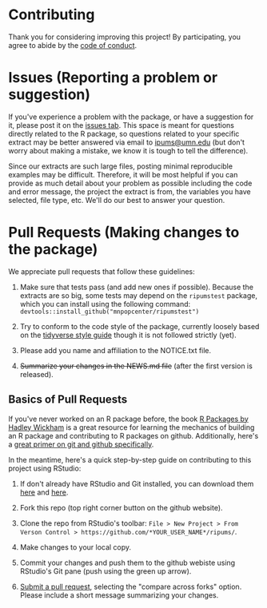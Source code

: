 # Contributing
Thank you for considering improving this project! By participating, you
agree to abide by the [code of conduct](https://github.com/mnpopcenter/ripums/blob/master/CONDUCT.md).

# Issues (Reporting a problem or suggestion)
If you've experience a problem with the package, or have a suggestion for it, 
please post it on the [issues tab](https://github.com/mnpopcenter/ripums/issues).
This space is meant for questions directly related to the R package, so questions
related to your specific extract may be better answered via email to ipums@umn.edu
(but don't worry about making a mistake, we know it is tough to tell the difference). 

Since our extracts are such large files, posting minimal reproducible examples
may be difficult. Therefore, it will be most helpful if you can provide as 
much detail about your problem as possible including the code and error message,
the project the extract is from, the variables you have selected, file type, etc. 
We'll do our best to answer your question.

# Pull Requests (Making changes to the package)
We appreciate pull requests that follow these guidelines:
1) Make sure that tests pass (and add new ones if possible). 
Because the extracts are so big, some tests may depend on the 
`ripumstest` package, which you can install using the following 
command: `devtools::install_github("mnpopcenter/ripumstest")`

2) Try to conform to the code style of the package, currently loosely
based on the [tidyverse style guide](http://style.tidyverse.org/) 
though it is not followed strictly (yet).

3) Please add you name and affiliation to the NOTICE.txt file.

4) ~~Summarize your changes in the NEWS.md file~~ (after the 
first version is released).

## Basics of Pull Requests
If you've never worked on an R package before, the book 
[R Packages by Hadley Wickham](https://r-pkgs.had.co.nz) is a great 
resource for learning the mechanics of building an R package and contributing 
to R packages on github. Additionally, here's a 
[great primer on git and github specifically](http://happygitwithr.com/).

In the meantime, here's a quick step-by-step guide on 
contributing to this project using RStudio:

1) If don't already have RStudio and Git installed, you can download them [here](https://www.rstudio.com/products/rstudio/download/) and [here](https://git-scm.com/downloads).

2) Fork this repo (top right corner button on the github website).

3) Clone the repo from RStudio's toolbar: 
`File > New Project > From Verson Control > https://github.com/*YOUR_USER_NAME*/ripums/`.

4) Make changes to your local copy. 

5) Commit your changes and push them to the github webiste using RStudio's Git pane 
(push using the green up arrow). 

6) [Submit a pull request](https://github.com/mnpopcenter/ripums/compare/), selecting 
the "compare across forks" option. Please include a short message summarizing your
changes.
